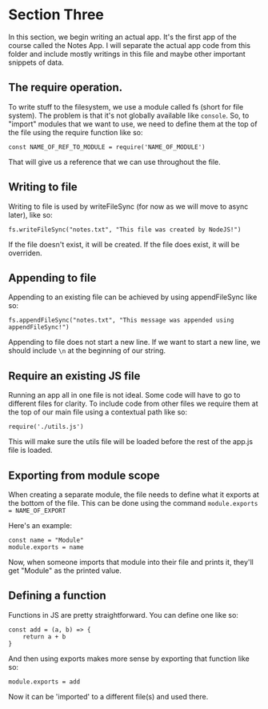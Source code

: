 # Section Three

In this section, we begin writing an actual app. It's the first app of the course called the Notes App.
I will separate the actual app code from this folder and include mostly writings in this file and maybe other important snippets of data.

## The require operation.
To write stuff to the filesystem, we use a module called fs (short for file system). The problem is that it's not globally available like `console`.
So, to "import" modules that we want to use, we need to define them at the top of the file using the require function like so:

```
const NAME_OF_REF_TO_MODULE = require('NAME_OF_MODULE')
```

That will give us a reference that we can use throughout the file.

## Writing to file
Writing to file is used by writeFileSync (for now as we will move to async later), like so:

```
fs.writeFileSync("notes.txt", "This file was created by NodeJS!")
```

If the file doesn't exist, it will be created. If the file does exist, it will be overriden.

## Appending to file
Appending to an existing file can be achieved by using appendFileSync like so:

```
fs.appendFileSync("notes.txt", "This message was appended using appendFileSync!")
```

Appending to file does not start a new line. If we want to start a new line, we should include `\n` at the beginning of our string.

## Require an existing JS file
Running an app all in one file is not ideal. Some code will have to go to different files for clarity.
To include code from other files we require them at the top of our main file using a contextual path like so:

```
require('./utils.js')
```

This will make sure the utils file will be loaded before the rest of the app.js file is loaded.

## Exporting from module scope
When creating a separate module, the file needs to define what it exports at the bottom of the file. This can be done using the command `module.exports = NAME_OF_EXPORT`

Here's an example:

```
const name = "Module"
module.exports = name
```

Now, when someone imports that module into their file and prints it, they'll get "Module" as the printed value.

## Defining a function
Functions in JS are pretty straightforward. You can define one like so:

```
const add = (a, b) => {
    return a + b
}
```

And then using exports makes more sense by exporting that function like so:

```
module.exports = add
```

Now it can be 'imported' to a different file(s) and used there.